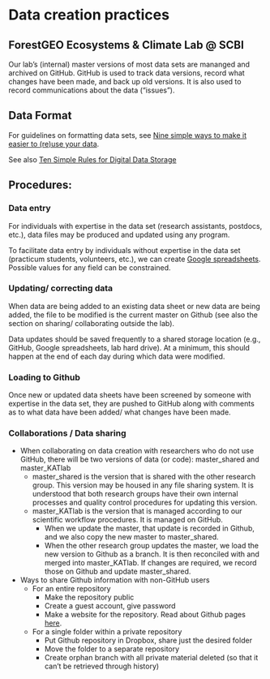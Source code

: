 # Data creation practices
## ForestGEO Ecosystems & Climate Lab @ SCBI

Our lab’s (internal) master versions of most data sets are mananged and archived on GitHub. GitHub is used to track data versions, record what changes have been made, and back up old versions. It is also used to record communications about the data (“issues”).

## Data Format
For guidelines on formatting data sets, see [Nine simple ways to make it easier to (re)use your data](https://ojs.library.queensu.ca/index.php/IEE/article/view/4608).

See also [Ten Simple Rules for Digital Data Storage](https://doi.org/10.1371/journal.pcbi.1005097)

## Procedures:
### Data entry
For individuals with expertise in the data set (research assistants, postdocs, etc.), data files may be produced and updated using any program. 

To facilitate data entry by individuals without expertise in the data set (practicum students, volunteers, etc.), we can create [Google spreadsheets](https://www.google.com/sheets/about/). Possible values for any field can be constrained. 

### Updating/ correcting data
When data are being added to an existing data sheet or new data are being added, the file to be modified is the current master on Github (see also the section on sharing/ collaborating outside the lab). 

Data updates should be saved frequently to a shared storage location (e.g., GitHub, Google spreadsheets, lab hard drive). At a minimum, this should happen at the end of each day during which data were modified.  

### Loading to Github
Once new or updated data sheets have been screened by someone with expertise in the data set, they are pushed to GitHub along with comments as to what data have been added/ what changes have been made. 

### Collaborations / Data sharing 
- When collaborating on data creation with researchers who do not use GitHub, there will be two versions of data (or code): master_shared and master_KATlab 
     - master_shared is the version that is shared with the other research group. This version may be housed in any file sharing system. It is understood that both research groups have their own internal processes and quality control procedures for updating this version. 
     - master_KATlab is the version that is managed according to our scientific workflow procedures. It is managed on GitHub. 
       - When we update the master, that update is recorded in Github, and we also copy the new master to master_shared. 
       - When the other research group updates the master, we load the new version to Github as a branch. It is then reconciled with and merged into master_KATlab. If changes are required, we record those on Github and update master_shared.
-	Ways to share Github information with non-GitHub users
      - For an entire repository
         - Make the repository public
          - Create a guest account, give password
        - Make a website for the repository. Read about Github pages [here](https://help.github.com/articles/configuring-a-publishing-source-for-github-pages/).
      - For a single folder within a private repository
         - Put Github repository in Dropbox, share just the desired folder
         - Move the folder to a separate repository
         - Create orphan branch with all private material deleted (so that it can’t be retrieved through history)
